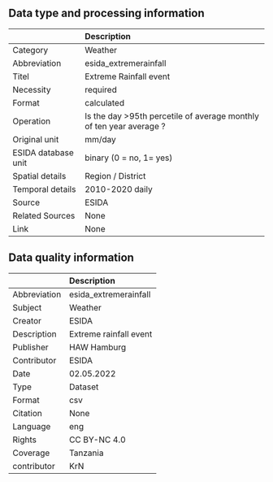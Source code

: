 ## Data type and processing information 

|                     | Description                                                         |
|:--------------------|:--------------------------------------------------------------------|
| Category            | Weather                                                             |
| Abbreviation        | esida_extremerainfall                                               |
| Titel               | Extreme Rainfall event                                              |
| Necessity           | required                                                            |
| Format              | calculated                                                          |
| Operation           | Is the day >95th percetile of average monthly of ten year average ? |
| Original unit       | mm/day                                                              |
| ESIDA database unit | binary (0 = no, 1= yes)                                             |
| Spatial details     | Region / District                                                   |
| Temporal details    | 2010-2020 daily                                                     |
| Source              | ESIDA                                                               |
| Related Sources     | None                                                                |
| Link                | None                                                                |

## Data quality information 

|              | Description            |
|:-------------|:-----------------------|
| Abbreviation | esida_extremerainfall  |
| Subject      | Weather                |
| Creator      | ESIDA                  |
| Description  | Extreme rainfall event |
| Publisher    | HAW Hamburg            |
| Contributor  | ESIDA                  |
| Date         | 02.05.2022             |
| Type         | Dataset                |
| Format       | csv                    |
| Citation     | None                   |
| Language     | eng                    |
| Rights       | CC BY-NC 4.0           |
| Coverage     | Tanzania               |
| contributor  | KrN                    |